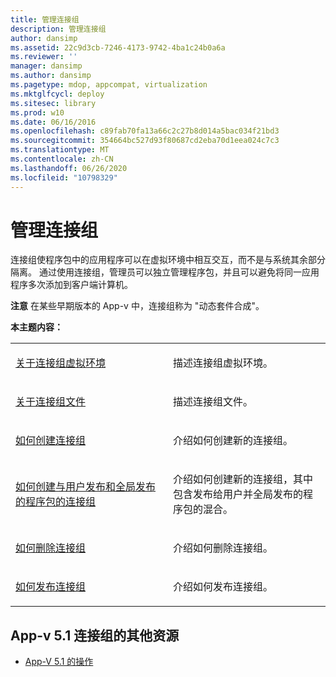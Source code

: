 ```yaml
---
title: 管理连接组
description: 管理连接组
author: dansimp
ms.assetid: 22c9d3cb-7246-4173-9742-4ba1c24b0a6a
ms.reviewer: ''
manager: dansimp
ms.author: dansimp
ms.pagetype: mdop, appcompat, virtualization
ms.mktglfcycl: deploy
ms.sitesec: library
ms.prod: w10
ms.date: 06/16/2016
ms.openlocfilehash: c89fab70fa13a66c2c27b8d014a5bac034f21bd3
ms.sourcegitcommit: 354664bc527d93f80687cd2eba70d1eea024c7c3
ms.translationtype: MT
ms.contentlocale: zh-CN
ms.lasthandoff: 06/26/2020
ms.locfileid: "10798329"
---
```

# 管理连接组


连接组使程序包中的应用程序可以在虚拟环境中相互交互，而不是与系统其余部分隔离。 通过使用连接组，管理员可以独立管理程序包，并且可以避免将同一应用程序多次添加到客户端计算机。

**注意** 在某些早期版本的 App-v 中，连接组称为 "动态套件合成"。

 

**本主题内容：**

<table>
<colgroup>
<col width="50%" />
<col width="50%" />
</colgroup>
<tbody>
<tr class="odd">
<td align="left"><p><a href="about-the-connection-group-virtual-environment51.md" data-raw-source="[About the Connection Group Virtual Environment](about-the-connection-group-virtual-environment51.md)">关于连接组虚拟环境</a></p></td>
<td align="left"><p>描述连接组虚拟环境。</p></td>
</tr>
<tr class="even">
<td align="left"><p><a href="about-the-connection-group-file51.md" data-raw-source="[About the Connection Group File](about-the-connection-group-file51.md)">关于连接组文件</a></p></td>
<td align="left"><p>描述连接组文件。</p></td>
</tr>
<tr class="odd">
<td align="left"><p><a href="how-to-create-a-connection-group51.md" data-raw-source="[How to Create a Connection Group](how-to-create-a-connection-group51.md)">如何创建连接组</a></p></td>
<td align="left"><p>介绍如何创建新的连接组。</p></td>
</tr>
<tr class="even">
<td align="left"><p><a href="how-to-create-a-connection-group-with-user-published-and-globally-published-packages51.md" data-raw-source="[How to Create a Connection Group with User-Published and Globally Published Packages](how-to-create-a-connection-group-with-user-published-and-globally-published-packages51.md)">如何创建与用户发布和全局发布的程序包的连接组</a></p></td>
<td align="left"><p>介绍如何创建新的连接组，其中包含发布给用户并全局发布的程序包的混合。</p></td>
</tr>
<tr class="odd">
<td align="left"><p><a href="how-to-delete-a-connection-group51.md" data-raw-source="[How to Delete a Connection Group](how-to-delete-a-connection-group51.md)">如何删除连接组</a></p></td>
<td align="left"><p>介绍如何删除连接组。</p></td>
</tr>
<tr class="even">
<td align="left"><p><a href="how-to-publish-a-connection-group51.md" data-raw-source="[How to Publish a Connection Group](how-to-publish-a-connection-group51.md)">如何发布连接组</a></p></td>
<td align="left"><p>介绍如何发布连接组。</p></td>
</tr>
</tbody>
</table>

 






## App-v 5.1 连接组的其他资源


-   [App-V 5.1 的操作](operations-for-app-v-51.md)

 

 





